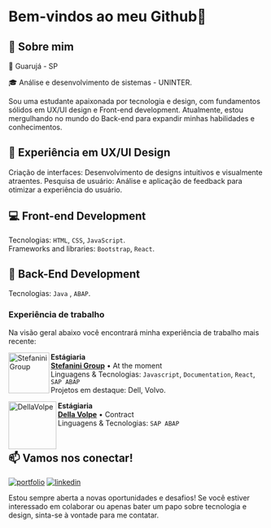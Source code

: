 
# Bem-vindos ao meu Github👋

## 🚀 Sobre mim
:round_pushpin: Guarujá - SP 

:mortar_board: Análise e desenvolvimento de sistemas - UNINTER.

Sou uma estudante apaixonada por tecnologia e design, com fundamentos sólidos em UX/UI design e Front-end development. Atualmente, estou mergulhando no mundo do Back-end para expandir minhas habilidades e conhecimentos.

## 🎨 Experiência em UX/UI Design
Criação de interfaces: Desenvolvimento de designs intuitivos e visualmente atraentes.
Pesquisa de usuário: Análise e aplicação de feedback para otimizar a experiência do usuário.

## 💻 Front-end Development
Tecnologias: `HTML`, `CSS`, `JavaScript`.  
Frameworks and libraries: `Bootstrap`, `React`.

## :1234: Back-End Development
Tecnologias: `Java` , `ABAP`.

### Experiência de trabalho

Na visão geral abaixo você encontrará minha experiência de trabalho mais recente:

[<img align="left" height="80px" width="80px" alt="StefaniniGroup" src="https://stefanini.com/pt-br/wp-content/uploads/sites/3/2022/07/stefanini_logo-1.png"/>](https://stefanini.com/pt-br)

**Estágiaria** \
[**Stefanini Group**](https://stefanini.com/pt-br) • At the moment \
Linguagens & Tecnologias: `Javascript`, `Documentation`, `React`, `SAP ABAP`\
Projetos em destaque: Dell, Volvo.
<br/>

[<img align="left" height="94px" width="94px" alt="DellaVolpe" src="https://dellavolpe.com.br/wp-content/uploads/logo-dellavolpe.svg"/>](https://dellavolpe.com.br//)

**Estágiaria** \
[**Della Volpe**](https://dellavolpe.com.br/) • Contract \
Linguagens & Tecnologias: `SAP ABAP`\
<br/>

## 📫 Vamos nos conectar!
[![portfolio](https://img.shields.io/badge/my_portfolio-000?style=for-the-badge&logo=ko-fi&logoColor=white)](https://gabsdonato.github.io/Portfolio/)  [![linkedin](https://img.shields.io/badge/linkedin-0A66C2?style=for-the-badge&logo=linkedin&logoColor=white)](https://www.linkedin.com/in/gabriela-donato-8034361ab/)

Estou sempre aberta a novas oportunidades e desafios! Se você estiver interessado em colaborar ou apenas bater um papo sobre tecnologia e design, sinta-se à vontade para me contatar.
